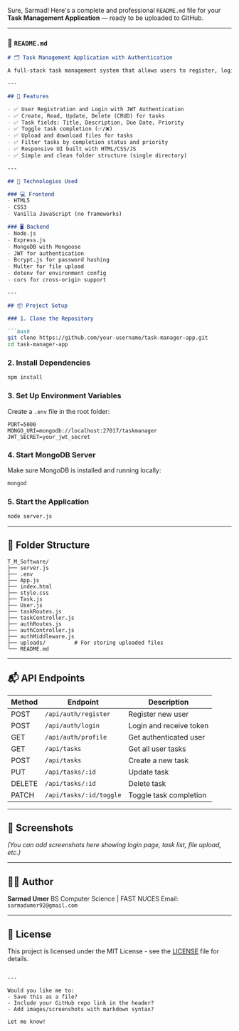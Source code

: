 Sure, Sarmad! Here's a complete and professional `README.md` file for your **Task Management Application** — ready to be uploaded to GitHub.

---

### 📄 `README.md`

````markdown
# 🗂️ Task Management Application with Authentication

A full-stack task management system that allows users to register, login, and manage personal tasks with features like file upload, filtering by status and priority, and secure user authentication.

---

## 🚀 Features

- ✅ User Registration and Login with JWT Authentication
- ✅ Create, Read, Update, Delete (CRUD) for tasks
- ✅ Task fields: Title, Description, Due Date, Priority
- ✅ Toggle task completion (✅/❌)
- ✅ Upload and download files for tasks
- ✅ Filter tasks by completion status and priority
- ✅ Responsive UI built with HTML/CSS/JS
- ✅ Simple and clean folder structure (single directory)

---

## 🧰 Technologies Used

### 💻 Frontend
- HTML5
- CSS3
- Vanilla JavaScript (no frameworks)

### 🖥️ Backend
- Node.js
- Express.js
- MongoDB with Mongoose
- JWT for authentication
- Bcrypt.js for password hashing
- Multer for file upload
- dotenv for environment config
- cors for cross-origin support

---

## 📦 Project Setup

### 1. Clone the Repository

```bash
git clone https://github.com/your-username/task-manager-app.git
cd task-manager-app
````

### 2. Install Dependencies

```bash
npm install
```

### 3. Set Up Environment Variables

Create a `.env` file in the root folder:

```env
PORT=5000
MONGO_URI=mongodb://localhost:27017/taskmanager
JWT_SECRET=your_jwt_secret
```

### 4. Start MongoDB Server

Make sure MongoDB is installed and running locally:

```bash
mongod
```

### 5. Start the Application

```bash
node server.js
```

---

## 📁 Folder Structure

```
T_M_Software/
├── server.js
├── .env
├── App.js
├── index.html
├── style.css
├── Task.js
├── User.js
├── taskRoutes.js
├── taskController.js
├── authRoutes.js
├── authController.js
├── authMiddleware.js
├── uploads/         # For storing uploaded files
└── README.md
```

---

## 📬 API Endpoints

| Method | Endpoint                | Description             |
| ------ | ----------------------- | ----------------------- |
| POST   | `/api/auth/register`    | Register new user       |
| POST   | `/api/auth/login`       | Login and receive token |
| GET    | `/api/auth/profile`     | Get authenticated user  |
| GET    | `/api/tasks`            | Get all user tasks      |
| POST   | `/api/tasks`            | Create a new task       |
| PUT    | `/api/tasks/:id`        | Update task             |
| DELETE | `/api/tasks/:id`        | Delete task             |
| PATCH  | `/api/tasks/:id/toggle` | Toggle task completion  |

---

## 📸 Screenshots

*(You can add screenshots here showing login page, task list, file upload, etc.)*

---

## 🧑‍💻 Author

**Sarmad Umer**
BS Computer Science | FAST NUCES
Email: `sarmadumer92@gmail.com`

---

## 📄 License

This project is licensed under the MIT License - see the [LICENSE](LICENSE) file for details.

```

---

Would you like me to:
- Save this as a file?
- Include your GitHub repo link in the header?
- Add images/screenshots with markdown syntax?

Let me know!
```
